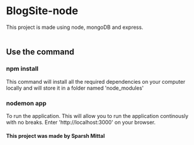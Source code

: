 # BlogSite-node
This project is made using node, mongoDB and express.</br>
</br>
## Use the command </br>
### npm install
This command will install all the required dependencies on your computer locally and will store it in a folder named 'node_modules'

### nodemon app
To run the application. This will allow you to run the application continously with no breaks. Enter 'http://localhost:3000' on your browser.</br>

#### This project was made by Sparsh Mittal
